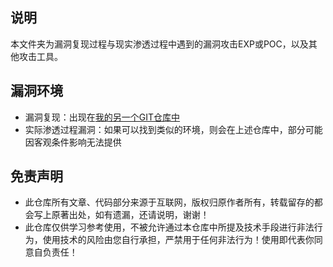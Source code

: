 说明
------
本文件夹为漏洞复现过程与现实渗透过程中遇到的漏洞攻击EXP或POC，以及其他攻击工具。

漏洞环境
------
- 漏洞复现：出现在[我的另一个GIT仓库中](https://github.com/xiaoZ-hc/Vulnerability-Repository)
- 实际渗透过程漏洞：如果可以找到类似的环境，则会在上述仓库中，部分可能因客观条件影响无法提供

免责声明
------
- 此仓库所有文章、代码部分来源于互联网，版权归原作者所有，转载留存的都会写上原著出处，如有遗漏，还请说明，谢谢！
- 此仓库仅供学习参考使用，不被允许通过本仓库中所提及技术手段进行非法行为，使用技术的风险由您自行承担，严禁用于任何非法行为！使用即代表你同意自负责任！